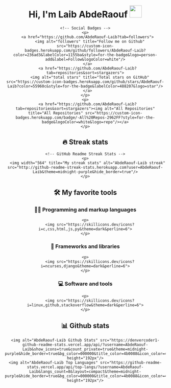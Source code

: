 <!-- Welcome Message -->
<div align="center">
    <h1>
      Hi, I'm Laib AbdeRaouf
      <img src="https://media.giphy.com/media/hvRJCLFzcasrR4ia7z/giphy.gif" width="38">
    </h1>
    
    <!-- Social Badges -->
    <p>
      <a href="https://github.com/AbdeRaouf-Laib?tab=followers">
        <img alt="followers" title="Follow me on Github" src="https://custom-icon-badges.herokuapp.com/github/followers/AbdeRaouf-Laib?color=236ad3&labelColor=1155ba&style=for-the-badge&logo=person-add&label=Follow&logoColor=white"/>
      </a>
      <a href="https://github.com/AbdeRaouf-Laib?tab=repositories&sort=stargazers">
        <img alt="total stars" title="Total stars on GitHub" src="https://custom-icon-badges.herokuapp.com/github/stars/AbdeRaouf-Laib?color=55960c&style=for-the-badge&labelColor=488207&logo=star"/>
      </a>
    </p>
    <p>
      <a href="https://github.com/AbdeRaouf-Laib?tab=repositories&sort=stargazers"><img alt="All Repositories" title="All Repositories" src="https://custom-icon-badges.herokuapp.com/badge/-All%20Repos-2962FF?style=for-the-badge&logoColor=white&logo=repo"/></a>
    </p>
  
  ## 🔥 Streak stats
  
    <!-- GitHub Readme Streak Stats -->
    <p>
      <img width="564" title="My streak stats" alt="AbdeRaouf-Laib streak" src="http://github-readme-streak-stats.herokuapp.com?user=AbdeRaouf-Laib&theme=midnight-purple&hide_border=true"/>
    </p>
  
  ## 🛠️ My favorite tools
  
  ### 👨‍💻 Programming and markup languages
  
    <p>
        <img src="https://skillicons.dev/icons?i=c,css,html,js,py&theme=dark&perline=6">
    </p>
  
  ### 🧰 Frameworks and libraries
  
    <p>
        <img src="https://skillicons.dev/icons?i=ncurses,django&theme=dark&perline=6">
    </p>
  
  ### 💻 Software and tools
  
    <p>
        <img src="https://skillicons.dev/icons?i=linux,github,stackoverflow&theme=dark&perline=6">
    </p>
  
  ## 📊 Github stats
  
  
    <img alt="AbdeRaouf-Laib Github Stats" src="https://denvercoder1-github-readme-stats.vercel.app/api/?username=AbdeRaouf-Laib&show_icons=true&count_private=true&theme=midnight-purple&hide_border=true&bg_color=000000&title_color=4b0088&icon_color=4b0088" height="192px"/>
    <img alt="AbdeRaouf-Laib Top Languages" src="https://github-readme-stats.vercel.app/api/top-langs/?username=AbdeRaouf-Laib&langs_count=8&layout=compact&theme=midnight-purple&hide_border=true&bg_color=000000&title_color=4b0088&icon_color=4b0088&hide=Jupyter%20Notebook" height="192px"/>
  
  </div>

